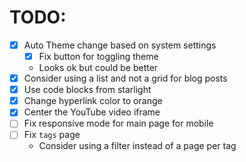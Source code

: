 # TODO:

- [x] Auto Theme change based on system settings
  - [x] Fix button for toggling theme
  - Looks ok but could be better
- [x] Consider using a list and not a grid for blog posts
- [x] Use code blocks from starlight
- [x] Change hyperlink color to orange
- [x] Center the YouTube video iframe
- [ ] Fix responsive mode for main page for mobile
- [ ] Fix `tags` page
  - Consider using a filter instead of a page per tag
